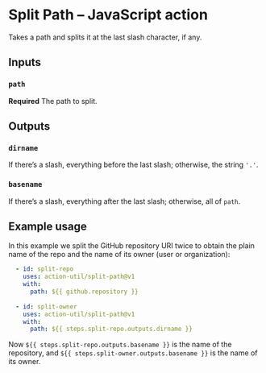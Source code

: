 # Split Path – JavaScript action

Takes a path and splits it at the last slash character, if any.

## Inputs

### `path`

**Required** The path to split.

## Outputs

### `dirname`

If there’s a slash, everything before the last slash; otherwise, the string `'.'`.

### `basename`

If there’s a slash, everything after the last slash; otherwise, all of `path`.

## Example usage

In this example we split the GitHub repository URI twice to obtain the plain name of the repo and the name of its owner (user or organization):

```yaml
  - id: split-repo
    uses: action-util/split-path@v1
    with:
      path: ${{ github.repository }}
      
  - id: split-owner
    uses: action-util/split-path@v1
    with:
      path: ${{ steps.split-repo.outputs.dirname }}
```

Now `${{ steps.split-repo.outputs.basename }}` is the name of the repository, and `${{ steps.split-owner.outputs.basename }}` is the name of its owner.
